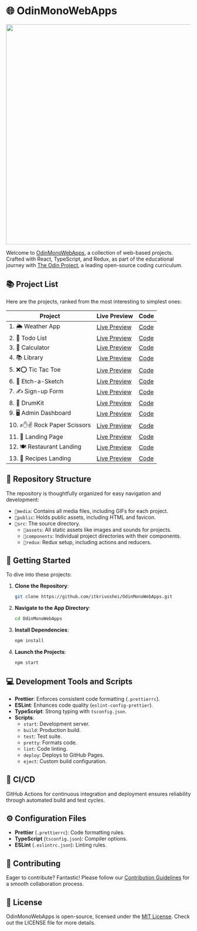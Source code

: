 # 🌐 OdinMonoWebApps

<p align="center">
  <img src="https://github.com/itkrivoshei/OdinMonoWebApps/blob/main/media/OdinMonoWebApps.gif?raw=true" height="600">
</p>

Welcome to [OdinMonoWebApps](https://itkrivoshei.github.io/OdinMonoWebApps), a collection of web-based projects. Crafted with React, TypeScript, and Redux, as part of the educational journey with [The Odin Project](https://www.theodinproject.com), a leading open-source coding curriculum.

## 📚 Project List

Here are the projects, ranked from the most interesting to simplest ones:

| Project                        | Live Preview                                                                      | Code                                                                                              |
| ------------------------------ | --------------------------------------------------------------------------------- | ------------------------------------------------------------------------------------------------- |
| 1. 🌦️ Weather App              | [Live Preview](https://itkrivoshei.github.io/OdinMonoWebApps/#/WeatherApp)        | [Code](https://github.com/itkrivoshei/OdinMonoWebApps/tree/main/src/components/WeatherApp)        |
| 2. 📝 Todo List                | [Live Preview](https://itkrivoshei.github.io/OdinMonoWebApps/#/TodoApp)           | [Code](https://github.com/itkrivoshei/OdinMonoWebApps/tree/main/src/components/TodoList)          |
| 3. 🧮 Calculator               | [Live Preview](https://itkrivoshei.github.io/OdinMonoWebApps/#/Calculator)        | [Code](https://github.com/itkrivoshei/OdinMonoWebApps/tree/main/src/components/Calculator)        |
| 4. 📚 Library                  | [Live Preview](https://itkrivoshei.github.io/OdinMonoWebApps/#/BookLibrary)       | [Code](https://github.com/itkrivoshei/OdinMonoWebApps/tree/main/src/components/LibraryApp)        |
| 5. ❌⭕ Tic Tac Toe            | [Live Preview](https://itkrivoshei.github.io/OdinMonoWebApps/#/TicTacToe)         | [Code](https://github.com/itkrivoshei/OdinMonoWebApps/tree/main/src/components/TicTacToe)         |
| 6. 🎨 Etch-a-Sketch            | [Live Preview](https://itkrivoshei.github.io/OdinMonoWebApps/#/EtchASketch)       | [Code](https://github.com/itkrivoshei/OdinMonoWebApps/tree/main/src/components/EtchASketch)       |
| 7. ✍️ Sign-up Form             | [Live Preview](https://itkrivoshei.github.io/OdinMonoWebApps/#/SignUpForm)        | [Code](https://github.com/itkrivoshei/OdinMonoWebApps/tree/main/src/components/SignUpForm)        |
| 8. 🥁 DrumKit                  | [Live Preview](https://itkrivoshei.github.io/OdinMonoWebApps/#/DrumKit)           | [Code](https://github.com/itkrivoshei/OdinMonoWebApps/tree/main/src/components/DrumKit)           |
| 9. 🖥️ Admin Dashboard          | [Live Preview](https://itkrivoshei.github.io/OdinMonoWebApps/#/DashLanding)       | [Code](https://github.com/itkrivoshei/OdinMonoWebApps/tree/main/src/components/AdminDashboard)    |
| 10. ✊✋✌️ Rock Paper Scissors | [Live Preview](https://itkrivoshei.github.io/OdinMonoWebApps/#/RockPaperScissors) | [Code](https://github.com/itkrivoshei/OdinMonoWebApps/tree/main/src/components/RockPaperScissors) |
| 11. 🚀 Landing Page            | [Live Preview](https://itkrivoshei.github.io/OdinMonoWebApps/#/Landing)           | [Code](https://github.com/itkrivoshei/OdinMonoWebApps/tree/main/src/components/LandingPage)       |
| 12. 🍽️ Restaurant Landing      | [Live Preview](https://itkrivoshei.github.io/OdinMonoWebApps/#/Restaurant)        | [Code](https://github.com/itkrivoshei/OdinMonoWebApps/tree/main/src/components/RestaurantPage)    |
| 13. 🍳 Recipes Landing         | [Live Preview](https://itkrivoshei.github.io/OdinMonoWebApps/#/OdinRecipes)       | [Code](https://github.com/itkrivoshei/OdinMonoWebApps/tree/main/src/components/Recipes)           |

## 📁 Repository Structure

The repository is thoughtfully organized for easy navigation and development:

- `📂media`: Contains all media files, including GIFs for each project.
- `📂public`: Holds public assets, including HTML and favicon.
- `📂src`: The source directory.
  - `📂assets`: All static assets like images and sounds for projects.
  - `📂components`: Individual project directories with their components.
  - `📂redux`: Redux setup, including actions and reducers.

## 🚀 Getting Started

To dive into these projects:

1. **Clone the Repository**:
   ```bash
   git clone https://github.com/itkrivoshei/OdinMonoWebApps.git
   ```
2. **Navigate to the App Directory**:
   ```bash
   cd OdinMonoWebApps
   ```
3. **Install Dependencies**:
   ```bash
   npm install
   ```
4. **Launch the Projects**:
   ```bash
   npm start
   ```

## 💻 Development Tools and Scripts

- **Prettier**: Enforces consistent code formatting (`.prettierrc`).
- **ESLint**: Enhances code quality (`eslint-config-prettier`).
- **TypeScript**: Strong typing with `tsconfig.json`.
- **Scripts**:
  - `start`: Development server.
  - `build`: Production build.
  - `test`: Test suite.
  - `pretty`: Formats code.
  - `lint`: Code linting.
  - `deploy`: Deploys to GitHub Pages.
  - `eject`: Custom build configuration.

## 🔄 CI/CD

GitHub Actions for continuous integration and deployment ensures reliability through automated build and test cycles.

## ⚙️ Configuration Files

- **Prettier** (`.prettierrc`): Code formatting rules.
- **TypeScript** (`tsconfig.json`): Compiler options.
- **ESLint** (`.eslintrc.json`): Linting rules.

## 🤝 Contributing

Eager to contribute? Fantastic! Please follow our [Contribution Guidelines](CONTRIBUTING.md) for a smooth collaboration process.

## 📜 License

OdinMonoWebApps is open-source, licensed under the [MIT License](LICENSE). Check out the LICENSE file for more details.
